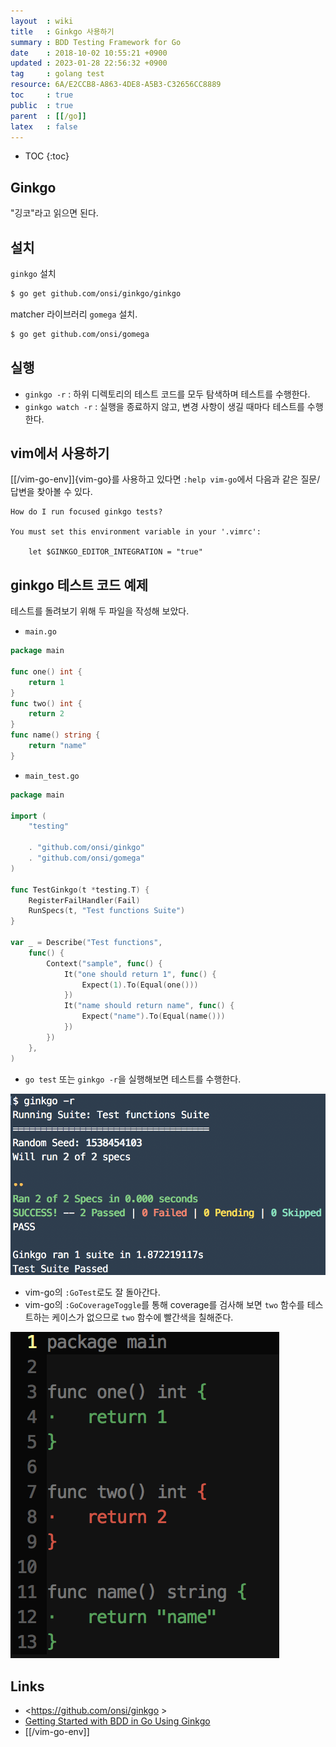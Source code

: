 ```yaml
---
layout  : wiki
title   : Ginkgo 사용하기
summary : BDD Testing Framework for Go
date    : 2018-10-02 10:55:21 +0900
updated : 2023-01-28 22:56:32 +0900
tag     : golang test
resource: 6A/E2CCB8-A863-4DE8-A5B3-C32656CC8889
toc     : true
public  : true
parent  : [[/go]]
latex   : false
---
```

* TOC
{:toc}

## Ginkgo

"깅코"라고 읽으면 된다.

## 설치

`ginkgo` 설치

```sh
$ go get github.com/onsi/ginkgo/ginkgo
```

matcher 라이브러리 `gomega` 설치.

```sh
$ go get github.com/onsi/gomega
```

## 실행

* `ginkgo -r` : 하위 디렉토리의 테스트 코드를 모두 탐색하며 테스트를 수행한다.
* `ginkgo watch -r` : 실행을 종료하지 않고, 변경 사항이 생길 때마다 테스트를 수행한다.

## vim에서 사용하기

[[/vim-go-env]]{vim-go}를 사용하고 있다면 `:help vim-go`에서 다음과 같은 질문/답변을 찾아볼 수 있다.

```
How do I run focused ginkgo tests?

You must set this environment variable in your '.vimrc':

    let $GINKGO_EDITOR_INTEGRATION = "true"
```

## ginkgo 테스트 코드 예제

테스트를 돌려보기 위해 두 파일을 작성해 보았다.

* `main.go`

```go
package main

func one() int {
    return 1
}
func two() int {
    return 2
}
func name() string {
    return "name"
}
```

* `main_test.go`

```go
package main

import (
    "testing"

    . "github.com/onsi/ginkgo"
    . "github.com/onsi/gomega"
)

func TestGinkgo(t *testing.T) {
    RegisterFailHandler(Fail)
    RunSpecs(t, "Test functions Suite")
}

var _ = Describe("Test functions",
    func() {
        Context("sample", func() {
            It("one should return 1", func() {
                Expect(1).To(Equal(one()))
            })
            It("name should return name", func() {
                Expect("name").To(Equal(name()))
            })
        })
    },
)
```

* `go test` 또는 `ginkgo -r`을 실행해보면 테스트를 수행한다.

![image]( /resource/6A/E2CCB8-A863-4DE8-A5B3-C32656CC8889/46329142-908d7480-c646-11e8-8bcd-41b6e09f2d0c.png )

* vim-go의 `:GoTest`로도 잘 돌아간다.
* vim-go의 `:GoCoverageToggle`를 통해 coverage를 검사해 보면 `two` 함수를 테스트하는 케이스가 없으므로 `two` 함수에 빨간색을 칠해준다.

![coverage]( /resource/6A/E2CCB8-A863-4DE8-A5B3-C32656CC8889/46329021-dc8be980-c645-11e8-8442-e45a70e7e9b0.png )


## Links

* <https://github.com/onsi/ginkgo >
* [Getting Started with BDD in Go Using Ginkgo](https://semaphoreci.com/community/tutorials/getting-started-with-bdd-in-go-using-ginkgo )
* [[/vim-go-env]]


